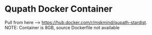 # Qupath Docker Container

Pull from here --> https://hub.docker.com/r/mskmind/qupath-stardist. 
NOTE: Container is 8GB, source Dockerfile not available
